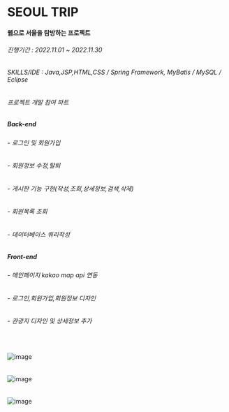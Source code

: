 # SEOUL TRIP
#### 웹으로 서울을 탐방하는 프로젝트      
###### 진행기간 : 2022.11.01 ~ 2022.11.30
###### SKILLS/IDE : Java,JSP,HTML,CSS / Spring Framework, MyBatis / MySQL / Eclipse
###### 프로젝트 개발 참여 파트  
##### Back-end  
###### - 로그인 및 회원가입  
###### - 회원정보 수정,탈퇴  
###### - 게시판 기능 구현(작성,조회,상세정보,검색,삭제)  
###### - 회원목록 조회  
###### - 데이터베이스 쿼리작성  
##### Front-end  
###### - 메인페이지 kakao map api 연동  
###### - 로그인,회원가입,회원정보 디자인  
###### - 관광지 디자인 및 상세정보 추가  
</br>

![image](https://user-images.githubusercontent.com/56243414/204866597-d7210a64-9706-436a-a3ef-5d0997657ecc.png)  
</br></br>
![image](https://user-images.githubusercontent.com/56243414/204865647-c8f675c0-2649-4566-a075-7853b2fb2c57.png)  
</br></br>
![image](https://user-images.githubusercontent.com/56243414/204865800-bc4413bb-9ac4-45db-970d-a41ff93183c6.png)




